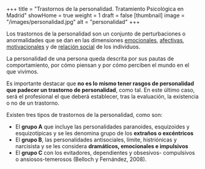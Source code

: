 +++
title = "Trastornos de la personalidad. Tratamiento Psicológica en Madrid"
showHome = true
weight = 1
draft = false
[thumbnail]
image = "/images/personalidad.jpg"
alt = "personalidad"
+++

Los trastornos de la personalidad son un conjunto de perturbaciones o anormalidades que se
dan en las dimensiones [emocionales]( https://es.wikipedia.org/wiki/Emoci%C3%B3n),
[afectivas]( https://es.wikipedia.org/wiki/Afectividad), [motivacionales](
https://es.wikipedia.org/wiki/Motivaci%C3%B3n) y de [relación
social](https://es.wikipedia.org/wiki/Relaci%C3%B3n_social) de los individuos.

La personalidad de una persona queda descrita por sus pautas de comportamiento, por cómo
piensan y por cómo perciben el mundo en el que vivimos.

Es importante destacar que **no es lo mismo tener rasgos de personalidad que padecer un
trastorno de personalidad**, como tal. En este último caso, será el profesional el que deberá
establecer, tras la evaluación, la existencia o no de un trastorno.

Existen tres tipos de trastornos de la personalidad, como son:

- El **grupo A** que incluye las personalidades paranoides, esquizoides y esquizotípicas y se les denomina grupo de los **extraños o excéntricos**
- El **grupo B**, las personalidades antisociales, límite, histriónicas y narcisista y se les considera **dramáticos, emocionales e impulsivos**
- El **grupo C** con los evitadores, dependientes y obsesivos- compulsivos o ansiosos-temerosos (Belloch y Fernández, 2008).
